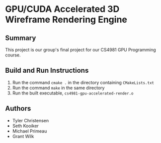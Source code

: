 # GPU/CUDA Accelerated 3D Wireframe Rendering Engine

## Summary
This project is our group's final project for our CS4981 GPU Programming course.

## Build and Run Instructions
1. Run the command `cmake .` in the directory containing `CMakeLists.txt`
2. Run the command `make` in the same directory
3. Run the built executable, `cs4981-gpu-accelerated-render.o`

## Authors
* Tyler Christensen
* Seth Kooiker
* Michael Primeau
* Grant Wilk
